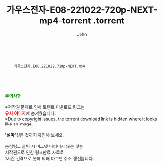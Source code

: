 ﻿---
layout: post
title:  "                   가우스전자-E08-221022-720p-NEXT-mp4-torrent                .torrent"
author: John
categories: [ 드라마 ]
tags: [  ]
image:  
description: "                   가우스전자-E08-221022-720p-NEXT-mp4-torrent                 torrent 정보 공유"
toc: true
toc_sticky: true
---

<br>

        가우스전자.E08.221022.720p-NEXT.mp4    
    
<br><br><br>
<p data-ke-size="size16"><b><span style="color: green;">주의사항</span></b><br /><br />※저작권 문제로 인해 토렌트 다운로드 링크는<br /><b><span style="color: red;">유사 이미지</span></b>에 숨겨뒀습니다.<br />※Due to copyright issues, the torrent download link is hidden where it looks like an image.<br /><br /><b>'설마'</b>싶은 것까지 확인해 보세요.<br /><br />숨김링크 클릭 시 마그넷 나타나지 않는 것은<br />저작권으로 인한 링크만료 자료로<br />1시간 간격으로 봇에 의해 마그넷 주소 갱신됩니다.</p>
